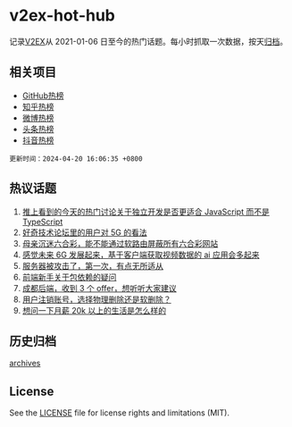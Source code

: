 # v2ex-hot-hub

 记录[V2EX](https://www.v2ex.com/)从 2021-01-06 日至今的热门话题。每小时抓取一次数据，按天[归档](archives)。
 
 ## 相关项目

- [GitHub热榜](https://github.com/it985/github-hot-hub)
- [知乎热榜](https://github.com/it985/zhihu-hot-hub)
- [微博热榜](https://github.com/it985/weibo-hot-hub)
- [头条热榜](https://github.com/it985/toutiao-hot-hub)
- [抖音热榜](https://github.com/it985/douyin-hot-hub)


 `更新时间：2024-04-20 16:06:35 +0800`

## 热议话题

1. [推上看到的今天的热门讨论关于独立开发是否更适合 JavaScript 而不是 TypeScript](https://www.v2ex.com/t/1034071)
1. [好奇技术论坛里的用户对 5G 的看法](https://www.v2ex.com/t/1034111)
1. [母亲沉迷六合彩，能不能通过软路由屏蔽所有六合彩网站](https://www.v2ex.com/t/1033984)
1. [感觉未来 6G 发展起来，基于客户端获取视频数据的 ai 应用会多起来](https://www.v2ex.com/t/1034025)
1. [服务器被攻击了，第一次，有点无所适从](https://www.v2ex.com/t/1034091)
1. [前端新手关于包依赖的疑问](https://www.v2ex.com/t/1033992)
1. [成都后端，收到 3 个 offer，想听听大家建议](https://www.v2ex.com/t/1034121)
1. [用户注销账号，选择物理删除还是软删除？](https://www.v2ex.com/t/1034095)
1. [想问一下月薪 20k 以上的生活是怎么样的](https://www.v2ex.com/t/1034170)

## 历史归档

[archives](archives)

## License

See the [LICENSE](LICENSE) file for license rights and limitations (MIT).
